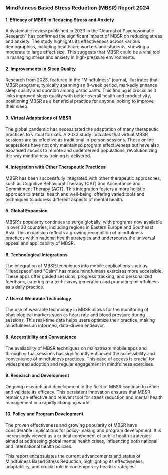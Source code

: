### Mindfulness Based Stress Reduction (MBSR) Report 2024

#### 1. Efficacy of MBSR in Reducing Stress and Anxiety
A systematic review published in 2023 in the "Journal of Psychosomatic Research" has confirmed the significant impact of MBSR on reducing stress and anxiety. The study highlights its effectiveness across various demographics, including healthcare workers and students, showing a moderate to large effect size. This suggests that MBSR could be a vital tool in managing stress and anxiety in high-pressure environments.

#### 2. Improvements in Sleep Quality
Research from 2023, featured in the "Mindfulness" journal, illustrates that MBSR programs, typically spanning an 8-week period, markedly enhance sleep quality and duration among participants. This finding is crucial as it links improved sleep quality with better overall health and productivity, positioning MBSR as a beneficial practice for anyone looking to improve their sleep.

#### 3. Virtual Adaptations of MBSR
The global pandemic has necessitated the adaptation of many therapeutic practices to virtual formats. A 2023 study indicates that virtual MBSR sessions are as effective as traditional in-person sessions. These online adaptations have not only maintained program effectiveness but have also expanded access to remote and underserved populations, revolutionizing the way mindfulness training is delivered.

#### 4. Integration with Other Therapeutic Practices
MBSR has been successfully integrated with other therapeutic approaches, such as Cognitive Behavioral Therapy (CBT) and Acceptance and Commitment Therapy (ACT). This integration fosters a more holistic approach to mental health and well-being, offering varied tools and techniques to address different aspects of mental health.

#### 5. Global Expansion
MBSR's popularity continues to surge globally, with programs now available in over 30 countries, including regions in Eastern Europe and Southeast Asia. This expansion reflects a growing recognition of mindfulness practices within national health strategies and underscores the universal appeal and applicability of MBSR.

#### 6. Technological Integrations
The integration of MBSR techniques into mobile applications such as "Headspace" and "Calm" has made mindfulness exercises more accessible. These apps offer guided sessions, progress tracking, and personalized feedback, catering to a tech-savvy generation and promoting mindfulness as a daily practice.

#### 7. Use of Wearable Technology
The use of wearable technology in MBSR allows for the monitoring of physiological markers such as heart rate and blood pressure during sessions. This real-time data helps users optimize their practice, making mindfulness an informed, data-driven endeavor.

#### 8. Accessibility and Convenience
The availability of MBSR techniques on mainstream mobile apps and through virtual sessions has significantly enhanced the accessibility and convenience of mindfulness practices. This ease of access is crucial for widespread adoption and regular engagement in mindfulness exercises.

#### 9. Research and Development
Ongoing research and development in the field of MBSR continue to refine and validate its efficacy. This persistent innovation ensures that MBSR remains an effective and relevant tool for stress reduction and mental health management in a rapidly changing world.

#### 10. Policy and Program Development
The proven effectiveness and growing popularity of MBSR have considerable implications for policy-making and program development. It is increasingly viewed as a critical component of public health strategies aimed at addressing global mental health crises, influencing both national and international health policies.

This report encapsulates the current advancements and status of Mindfulness Based Stress Reduction, highlighting its effectiveness, adaptability, and crucial role in contemporary health strategies.